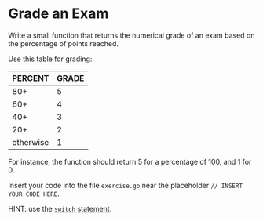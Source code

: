 # Grade an Exam

Write a small function that returns the numerical grade of an exam based on the percentage of points reached.

Use this table for grading:

| PERCENT                   | GRADE                  |
| ------------------------- | ---------------------- |
| 80+ | 5 |
| 60+ | 4 |
| 40+ | 3 |
| 20+ | 2 |
| otherwise                 | 1 |

For instance, the function should return 5 for a percentage of 100, and 1 for 0.

Insert your code into the file `exercise.go` near the placeholder `// INSERT YOUR CODE HERE`.

HINT: use the [`switch` statement](https://go.dev/tour/flowcontrol/9).
